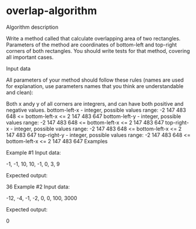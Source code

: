 # overlap-algorithm
Algorithm description

Write a method called that calculate overlapping area of two rectangles. Parameters of the method are coordinates of bottom-left and top-right corners of both rectangles. You should write tests for that method, covering all important cases.

Input data

All parameters of your method should follow these rules (names are used for explanation, use parameters names that you think are understandable and clean):

Both x andy y of all corners are integrers, and can have both positive and negative values.
bottom-left-x - integer, possible values range: -2 147 483 648 <= bottom-left-x <= 2 147 483 647
bottom-left-y - integer, possible values range: -2 147 483 648 <= bottom-left-x <= 2 147 483 647
top-right-x - integer, possible values range: -2 147 483 648 <= bottom-left-x <= 2 147 483 647
top-right-y - integer, possible values range: -2 147 483 648 <= bottom-left-x <= 2 147 483 647
Examples

Example #1
Input data:

-1, -1, 10, 10, -1, 0, 3, 9

Expected output:

36
Example #2
Input data:

-12, -4, -1, -2, 0, 0, 100, 3000

Expected output:

0
